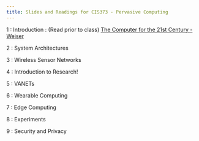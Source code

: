 ```yaml
---
title: Slides and Readings for CIS373 - Pervasive Computing
---
```


1
: Introduction
  : (Read prior to class) [The Computer for the 21st Century - Weiser](/gvsu-cis373/assets/weiser-1991-ubiquitous.pdf)

2
: System Architectures 

3
: Wireless Sensor Networks

4
: Introduction to Research! 

5
: VANETs 

6
: Wearable Computing 

7
: Edge Computing 

8
: Experiments 

9
: Security and Privacy
